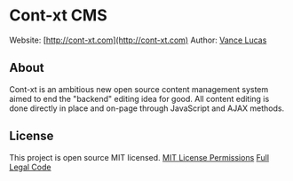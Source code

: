Cont-xt CMS
===========
Website: [http://cont-xt.com](http://cont-xt.com)
Author: [Vance Lucas](http://www.vancelucas.com)

About
-----
Cont-xt is an ambitious new open source content management system aimed to end the "backend" editing idea for good. All content editing is done directly in place and on-page through JavaScript and AJAX methods.

License
-------
This project is open source MIT licensed.
[MIT License Permissions](http://creativecommons.org/licenses/MIT/)
[Full Legal Code](http://opensource.org/licenses/mit-license.php)